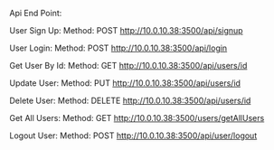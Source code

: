 Api End Point: 

User Sign Up:
Method: POST
http://10.0.10.38:3500/api/signup

User Login: 
Method: POST
http://10.0.10.38:3500/api/login

Get User By Id:
Method: GET
http://10.0.10.38:3500/api/users/id

Update User: 
Method: PUT
http://10.0.10.38:3500/api/users/id

Delete User:
Method: DELETE
http://10.0.10.38:3500/api/users/id

Get All Users:
Method:  GET
http://10.0.10.38:3500/users/getAllUsers

Logout User:
Method: POST
http://10.0.10.38:3500/api/user/logout
